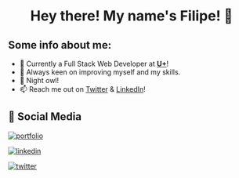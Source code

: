 <h1 align="center"> Hey there! My name's Filipe! 👋 </h1>

## Some info about me:

- 🔭 Currently a Full Stack Web Developer at [**U+**](https://u.plus/)!
- 🌱 Always keen on improving myself and my skills.
- 🦉 Night owl!
- 📫 Reach me out on [Twitter](https://twitter.com/Filipe__Freire) & [LinkedIn](https://www.linkedin.com/in/filiperpfreire/)!

## 🔗 Social Media
[![portfolio](https://img.shields.io/badge/my_portfolio-000?style=for-the-badge&logo=ko-fi&logoColor=white)](https://filipefreire.com/)

[![linkedin](https://img.shields.io/badge/linkedin-0A66C2?style=for-the-badge&logo=linkedin&logoColor=white)](https://www.linkedin.com/in/filiperpfreire/)

[![twitter](https://img.shields.io/badge/twitter-1DA1F2?style=for-the-badge&logo=twitter&logoColor=white)](https://twitter.com/Filipe__Freire)
